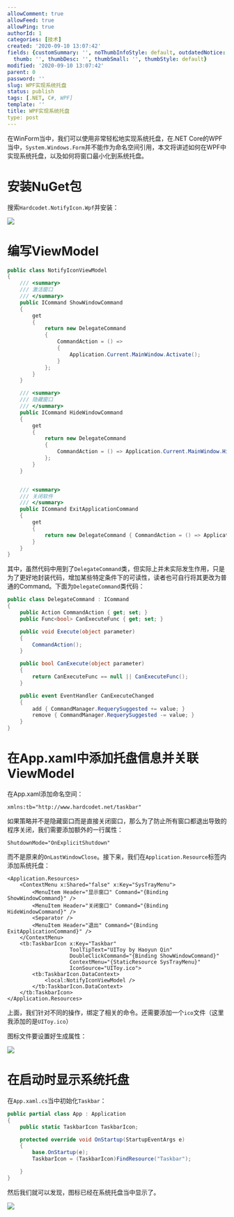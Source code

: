 ```yaml
---
allowComment: true
allowFeed: true
allowPing: true
authorId: 1
categories: [技术]
created: '2020-09-10 13:07:42'
fields: {customSummary: '', noThumbInfoStyle: default, outdatedNotice: 'no', reprint: standard,
  thumb: '', thumbDesc: '', thumbSmall: '', thumbStyle: default}
modified: '2020-09-10 13:07:42'
parent: 0
password: ''
slug: WPF实现系统托盘
status: publish
tags: [.NET, C#, WPF]
template: ''
title: WPF实现系统托盘
type: post
---
```

在WinForm当中，我们可以使用非常轻松地实现系统托盘，在.NET Core的WPF当中，`System.Windows.Form`并不能作为命名空间引用，本文将讲述如何在WPF中实现系统托盘，以及如何将窗口最小化到系统托盘。

# 安装NuGet包

搜索`Hardcodet.NotifyIcon.Wpf`并安装：

![](https://cdn.jsdelivr.net/gh/JeffersonQin/blog-asset@latest/usr/picgo/20210801105724.png)

# 编写ViewModel

```C#
public class NotifyIconViewModel
{
    /// <summary>
    /// 激活窗口
    /// </summary>
    public ICommand ShowWindowCommand
    {
        get
        {
            return new DelegateCommand
            {
                CommandAction = () =>
                {
                    Application.Current.MainWindow.Activate();
                }
            };
        }
    }

    /// <summary>
    /// 隐藏窗口
    /// </summary>
    public ICommand HideWindowCommand
    {
        get
        {
            return new DelegateCommand
            {
                CommandAction = () => Application.Current.MainWindow.Hide()
            };
        }
    }


    /// <summary>
    /// 关闭软件
    /// </summary>
    public ICommand ExitApplicationCommand
    {
        get
        {
            return new DelegateCommand { CommandAction = () => Application.Current.Shutdown() };
        }
    }
}
```

其中，虽然代码中用到了`DelegateCommand`类，但实际上并未实际发生作用，只是为了更好地封装代码，增加某些特定条件下的可读性，读者也可自行将其更改为普通的Command。下面为`DelegateCommand`类代码：

```C#
public class DelegateCommand : ICommand
{
    public Action CommandAction { get; set; }
    public Func<bool> CanExecuteFunc { get; set; }

    public void Execute(object parameter)
    {
        CommandAction();
    }

    public bool CanExecute(object parameter)
    {
        return CanExecuteFunc == null || CanExecuteFunc();
    }

    public event EventHandler CanExecuteChanged
    {
        add { CommandManager.RequerySuggested += value; }
        remove { CommandManager.RequerySuggested -= value; }
    }
}
```

# 在App.xaml中添加托盘信息并关联ViewModel

在App.xaml添加命名空间：

```XAML
xmlns:tb="http://www.hardcodet.net/taskbar"
```

如果策略并不是隐藏窗口而是直接关闭窗口，那么为了防止所有窗口都退出导致的程序关闭，我们需要添加额外的一行属性：

```XAML
ShutdownMode="OnExplicitShutdown"
```

而不是原来的`OnLastWindowClose`。接下来，我们在`Application.Resource`标签内添加系统托盘：

```XAML
<Application.Resources>
    <ContextMenu x:Shared="false" x:Key="SysTrayMenu">
        <MenuItem Header="显示窗口" Command="{Binding ShowWindowCommand}" />
        <MenuItem Header="关闭窗口" Command="{Binding HideWindowCommand}" />
        <Separator />
        <MenuItem Header="退出" Command="{Binding ExitApplicationCommand}" />
    </ContextMenu>
    <tb:TaskbarIcon x:Key="Taskbar"
                    ToolTipText="UIToy by Haoyun Qin"
                    DoubleClickCommand="{Binding ShowWindowCommand}"
                    ContextMenu="{StaticResource SysTrayMenu}"
                    IconSource="UIToy.ico">
        <tb:TaskbarIcon.DataContext>
            <local:NotifyIconViewModel />
        </tb:TaskbarIcon.DataContext>
    </tb:TaskbarIcon>
</Application.Resources>
```

上面，我们针对不同的操作，绑定了相关的命令。还需要添加一个`ico`文件（这里我添加的是`UIToy.ico`）

图标文件要设置好生成属性：

![](https://cdn.jsdelivr.net/gh/JeffersonQin/blog-asset@latest/usr/picgo/20220103195723.png)

# 在启动时显示系统托盘

在`App.xaml.cs`当中初始化`Taskbar`：

```C#
public partial class App : Application
{
    public static TaskbarIcon TaskbarIcon;

    protected override void OnStartup(StartupEventArgs e)
    {
        base.OnStartup(e);
        TaskbarIcon = (TaskbarIcon)FindResource("Taskbar");

    }
}
```

然后我们就可以发现，图标已经在系统托盘当中显示了。

![](https://cdn.jsdelivr.net/gh/JeffersonQin/blog-asset@latest/usr/picgo/2.jpg)
